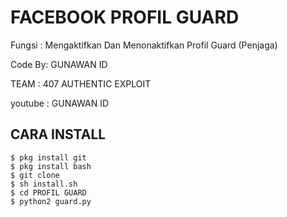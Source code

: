 #  FACEBOOK PROFIL GUARD
Fungsi : Mengaktifkan Dan Menonaktifkan Profil Guard (Penjaga)

Code By: GUNAWAN ID


TEAM : 407 AUTHENTIC EXPLOIT


youtube : GUNAWAN ID

## CARA INSTALL
    $ pkg install git
    $ pkg install bash
    $ git clone 
    $ sh install.sh
    $ cd PROFIL GUARD
    $ python2 guard.py
    
    